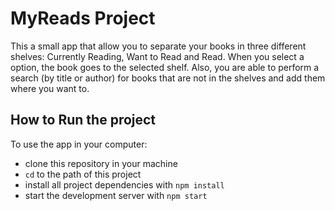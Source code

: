 # MyReads Project

This a small app that allow you to separate your books in three different shelves: Currently Reading, Want to Read and Read.
When you select a option, the book goes to the selected shelf.
Also, you are able to perform a search (by title or author) for books that are not in the shelves and add them where you want to.

## How to Run the project

To use the app in your computer:

* clone this repository in your machine
* `cd` to the path of this project
* install all project dependencies with `npm install`
* start the development server with `npm start`
